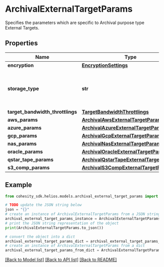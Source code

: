 # ArchivalExternalTargetParams

Specifies the parameters which are specific to Archival purpose type External Targets.

## Properties

Name | Type | Description | Notes
------------ | ------------- | ------------- | -------------
**encryption** | [**EncryptionSettings**](EncryptionSettings.md) |  | 
**storage_type** | **str** | Specifies the Storage type of the External Target. Nas option in archival_target_storage_type will soon be deprecated. Please use NAS instead. | 
**target_bandwidth_throttlings** | [**TargetBandwidthThrottlings**](TargetBandwidthThrottlings.md) |  | [optional] 
**aws_params** | [**ArchivalAwsExternalTargetParams**](ArchivalAwsExternalTargetParams.md) |  | [optional] 
**azure_params** | [**ArchivalAzureExternalTargetParams**](ArchivalAzureExternalTargetParams.md) |  | [optional] 
**gcp_params** | [**ArchivalGcpExternalTargetParams**](ArchivalGcpExternalTargetParams.md) |  | [optional] 
**nas_params** | [**ArchivalNasExternalTargetParams**](ArchivalNasExternalTargetParams.md) |  | [optional] 
**oracle_params** | [**ArchivalOracleExternalTargetParams**](ArchivalOracleExternalTargetParams.md) |  | [optional] 
**qstar_tape_params** | [**ArchivalQstarTapeExternalTargetParams**](ArchivalQstarTapeExternalTargetParams.md) |  | [optional] 
**s3_comp_params** | [**ArchivalS3CompExternalTargetParams**](ArchivalS3CompExternalTargetParams.md) |  | [optional] 

## Example

```python
from cohesity_sdk.helios.models.archival_external_target_params import ArchivalExternalTargetParams

# TODO update the JSON string below
json = "{}"
# create an instance of ArchivalExternalTargetParams from a JSON string
archival_external_target_params_instance = ArchivalExternalTargetParams.from_json(json)
# print the JSON string representation of the object
print(ArchivalExternalTargetParams.to_json())

# convert the object into a dict
archival_external_target_params_dict = archival_external_target_params_instance.to_dict()
# create an instance of ArchivalExternalTargetParams from a dict
archival_external_target_params_from_dict = ArchivalExternalTargetParams.from_dict(archival_external_target_params_dict)
```
[[Back to Model list]](../README.md#documentation-for-models) [[Back to API list]](../README.md#documentation-for-api-endpoints) [[Back to README]](../README.md)


